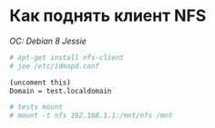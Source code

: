 # Как поднять клиент NFS
*OC: Debian 8 Jessie*

```bash
# apt-get install nfs-client
# joe /etc/idmapd.conf

(uncoment this)
Domain = test.localdomain

# tests mount
# mount -t nfs 192.168.1.1:/mnt/nfs /mnt
```